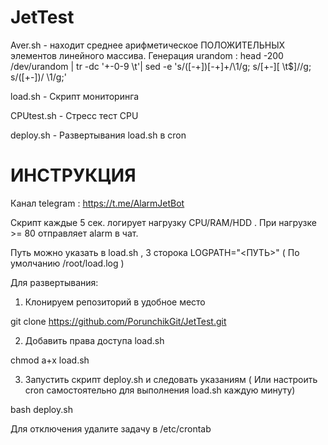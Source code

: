 # JetTest

Aver.sh  -  находит среднее арифметическое ПОЛОЖИТЕЛЬНЫХ элементов линейного массива. Генерация urandom : head -200 /dev/urandom | tr -dc '+\-0-9 \t'| sed -e 's/\([-+]\)[-+]\+/\1/g; s/[+-][ \t$]//g; s/\([+-]\)/ \1/g;'

load.sh - Скрипт мониторинга

CPUtest.sh - Стресс тест CPU

deploy.sh - Развертывания load.sh в cron


# ИНСТРУКЦИЯ

Канал telegram : https://t.me/AlarmJetBot

Скрипт каждые 5 сек. логирует нагрузку CPU/RAM/HDD . При нагрузке >= 80 отправляет alarm в чат.

Путь можно указать в load.sh , 3 сторока LOGPATH="<ПУТЬ>" ( По умолчанию /root/load.log )

Для развертывания:
1. Клонируем репозиторий в удобное место 

git clone https://github.com/PorunchikGit/JetTest.git

2. Добавить права доступа load.sh

chmod a+x load.sh

3. Запустить скрипт deploy.sh и следовать указаниям ( Или настроить cron самостоятельно для выполнения load.sh каждую минуту)

bash deploy.sh

Для отключения удалите задачу в /etc/crontab
